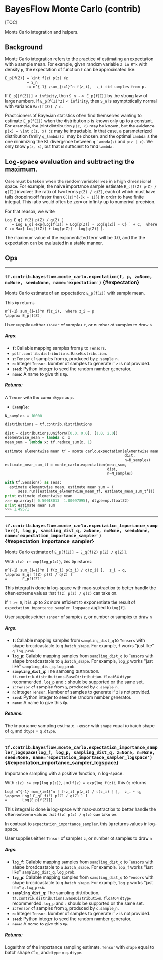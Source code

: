 <!-- This file is machine generated: DO NOT EDIT! -->

# BayesFlow Monte Carlo (contrib)
[TOC]

Monte Carlo integration and helpers.

## Background

Monte Carlo integration refers to the practice of estimating an expectation with
a sample mean.  For example, given random variable `Z in R^k` with density `p`,
the expectation of function `f` can be approximated like:

```
E_p[f(Z)] = \int f(z) p(z) dz
          ~ S_n
          := n^{-1} \sum_{i=1}^n f(z_i),  z_i iid samples from p.
```

If `E_p[|f(Z)|] < infinity`, then `S_n --> E_p[f(Z)]` by the strong law of large
numbers.  If `E_p[f(Z)^2] < infinity`, then `S_n` is asymptotically normal with
variance `Var[f(Z)] / n`.

Practicioners of Bayesian statistics often find themselves wanting to estimate
`E_p[f(Z)]` when the distribution `p` is known only up to a constant.  For
example, the joint distribution `p(z, x)` may be known, but the evidence
`p(x) = \int p(z, x) dz` may be intractable.  In that case, a parameterized
distribution family `q_lambda(z)` may be chosen, and the optimal `lambda` is the
one minimizing the KL divergence between `q_lambda(z)` and
`p(z | x)`.  We only know `p(z, x)`, but that is sufficient to find `lambda`.


## Log-space evaluation and subtracting the maximum.

Care must be taken when the random variable lives in a high dimensional space.
For example, the naive importance sample estimate `E_q[f(Z) p(Z) / q(Z)]`
involves the ratio of two terms `p(Z) / q(Z)`, each of which must have tails
dropping off faster than `O(|z|^{-(k + 1)})` in order to have finite integral.
This ratio would often be zero or infinity up to numerical precision.

For that reason, we write

```
Log E_q[ f(Z) p(Z) / q(Z) ]
   = Log E_q[ exp{Log[f(Z)] + Log[p(Z)] - Log[q(Z)] - C} ] + C,  where
C := Max[ Log[f(Z)] + Log[p(Z)] - Log[q(Z)] ].
```

The maximum value of the exponentiated term will be 0.0, and the the expectation
can be evaluated in a stable manner.

## Ops

- - -

### `tf.contrib.bayesflow.monte_carlo.expectation(f, p, z=None, n=None, seed=None, name='expectation')` {#expectation}

Monte Carlo estimate of an expectation:  `E_p[f(Z)]` with sample mean.

This `Op` returns

```
n^{-1} sum_{i=1}^n f(z_i),  where z_i ~ p
\approx E_p[f(Z)]
```

User supplies either `Tensor` of samples `z`, or number of samples to draw `n`

##### Args:


*  <b>`f`</b>: Callable mapping samples from `p` to `Tensors`.
*  <b>`p`</b>: `tf.contrib.distributions.BaseDistribution`.
*  <b>`z`</b>: `Tensor` of samples from `p`, produced by `p.sample_n`.
*  <b>`n`</b>: Integer `Tensor`.  Number of samples to generate if `z` is not provided.
*  <b>`seed`</b>: Python integer to seed the random number generator.
*  <b>`name`</b>: A name to give this `Op`.

##### Returns:

  A `Tensor` with the same `dtype` as `p`.


*  <b>`Example`</b>: 

```python
N_samples = 10000

distributions = tf.contrib.distributions

dist = distributions.Uniform([0.0, 0.0], [1.0, 2.0])
elementwise_mean = lambda x: x
mean_sum = lambda x: tf.reduce_sum(x, 1)

estimate_elementwise_mean_tf = monte_carlo.expectation(elementwise_mean,
                                                       dist,
                                                       n=N_samples)
estimate_mean_sum_tf = monte_carlo.expectation(mean_sum,
                                               dist,
                                               n=N_samples)

with tf.Session() as sess:
  estimate_elementwise_mean, estimate_mean_sum = (
      sess.run([estimate_elementwise_mean_tf, estimate_mean_sum_tf]))
print estimate_elementwise_mean
>>> np.array([ 0.50018013  1.00097895], dtype=np.float32)
print estimate_mean_sum
>>> 1.49571

```


- - -

### `tf.contrib.bayesflow.monte_carlo.expectation_importance_sampler(f, log_p, sampling_dist_q, z=None, n=None, seed=None, name='expectation_importance_sampler')` {#expectation_importance_sampler}

Monte Carlo estimate of `E_p[f(Z)] = E_q[f(Z) p(Z) / q(Z)]`.

With `p(z) := exp{log_p(z)}`, this `Op` returns

```
n^{-1} sum_{i=1}^n [ f(z_i) p(z_i) / q(z_i) ],  z_i ~ q,
\approx E_q[ f(Z) p(Z) / q(Z) ]
=       E_p[f(Z)]
```

This integral is done in log-space with max-subtraction to better handle the
often extreme values that `f(z) p(z) / q(z)` can take on.

If `f >= 0`, it is up to 2x more efficient to exponentiate the result of
`expectation_importance_sampler_logspace` applied to `Log[f]`.

User supplies either `Tensor` of samples `z`, or number of samples to draw `n`

##### Args:


*  <b>`f`</b>: Callable mapping samples from `sampling_dist_q` to `Tensors` with shape
    broadcastable to `q.batch_shape`.
    For example, `f` works "just like" `q.log_prob`.
*  <b>`log_p`</b>: Callable mapping samples from `sampling_dist_q` to `Tensors` with
    shape broadcastable to `q.batch_shape`.
    For example, `log_p` works "just like" `sampling_dist_q.log_prob`.
*  <b>`sampling_dist_q`</b>: The sampling distribution.
    `tf.contrib.distributions.BaseDistribution`.
    `float64` `dtype` recommended.
    `log_p` and `q` should be supported on the same set.
*  <b>`z`</b>: `Tensor` of samples from `q`, produced by `q.sample_n`.
*  <b>`n`</b>: Integer `Tensor`.  Number of samples to generate if `z` is not provided.
*  <b>`seed`</b>: Python integer to seed the random number generator.
*  <b>`name`</b>: A name to give this `Op`.

##### Returns:

  The importance sampling estimate.  `Tensor` with `shape` equal
    to batch shape of `q`, and `dtype` = `q.dtype`.


- - -

### `tf.contrib.bayesflow.monte_carlo.expectation_importance_sampler_logspace(log_f, log_p, sampling_dist_q, z=None, n=None, seed=None, name='expectation_importance_sampler_logspace')` {#expectation_importance_sampler_logspace}

Importance sampling with a positive function, in log-space.

With `p(z) := exp{log_p(z)}`, and `f(z) = exp{log_f(z)}`, this `Op`
returns

```
Log[ n^{-1} sum_{i=1}^n [ f(z_i) p(z_i) / q(z_i) ] ],  z_i ~ q,
\approx Log[ E_q[ f(Z) p(Z) / q(Z) ] ]
=       Log[E_p[f(Z)]]
```

This integral is done in log-space with max-subtraction to better handle the
often extreme values that `f(z) p(z) / q(z)` can take on.

In contrast to `expectation_importance_sampler`, this `Op` returns values in
log-space.


User supplies either `Tensor` of samples `z`, or number of samples to draw `n`

##### Args:


*  <b>`log_f`</b>: Callable mapping samples from `sampling_dist_q` to `Tensors` with
    shape broadcastable to `q.batch_shape`.
    For example, `log_f` works "just like" `sampling_dist_q.log_prob`.
*  <b>`log_p`</b>: Callable mapping samples from `sampling_dist_q` to `Tensors` with
    shape broadcastable to `q.batch_shape`.
    For example, `log_p` works "just like" `q.log_prob`.
*  <b>`sampling_dist_q`</b>: The sampling distribution.
    `tf.contrib.distributions.BaseDistribution`.
    `float64` `dtype` recommended.
    `log_p` and `q` should be supported on the same set.
*  <b>`z`</b>: `Tensor` of samples from `q`, produced by `q.sample_n`.
*  <b>`n`</b>: Integer `Tensor`.  Number of samples to generate if `z` is not provided.
*  <b>`seed`</b>: Python integer to seed the random number generator.
*  <b>`name`</b>: A name to give this `Op`.

##### Returns:

  Logarithm of the importance sampling estimate.  `Tensor` with `shape` equal
    to batch shape of `q`, and `dtype` = `q.dtype`.


